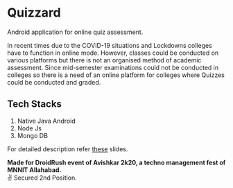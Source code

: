 # Quizzard
Android application for online quiz assessment.

In recent times due to the COVID-19 situations and Lockdowns colleges have to function in online mode.
However, classes could be conducted on various platforms but there is not an organised method of academic 
assessment. Since mid-semester examinations could not be conducted in colleges so there is a need of an online 
platform for colleges where Quizzes could be conducted and graded.



## Tech Stacks

1) Native Java Android
2) Node Js
2) Mongo DB

For detailed description refer [these](https://docs.google.com/presentation/d/1LNqqRdO4I4ZJfEymXYD30AmrbemfUZFplka9_Wny1RY/edit?usp=sharing) slides.
<br/>

**Made for DroidRush event of Avishkar 2k20, a techno management fest of MNNIT Allahabad.** <br/>
:v: Secured 2nd Position.


